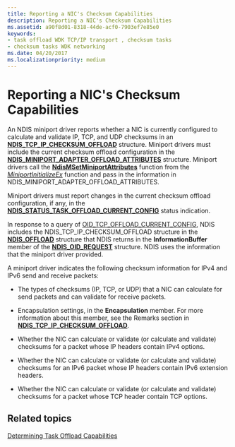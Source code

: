 ```yaml
---
title: Reporting a NIC's Checksum Capabilities
description: Reporting a NIC's Checksum Capabilities
ms.assetid: a90f8d01-8318-44de-acf0-7903ef7e85e0
keywords:
- task offload WDK TCP/IP transport , checksum tasks
- checksum tasks WDK networking
ms.date: 04/20/2017
ms.localizationpriority: medium
---
```


# Reporting a NIC's Checksum Capabilities





An NDIS miniport driver reports whether a NIC is currently configured to calculate and validate IP, TCP, and UDP checksums in an [**NDIS\_TCP\_IP\_CHECKSUM\_OFFLOAD**](https://docs.microsoft.com/windows-hardware/drivers/ddi/ntddndis/ns-ntddndis-_ndis_tcp_ip_checksum_offload) structure. Miniport drivers must include the current checksum offload configuration in the [**NDIS\_MINIPORT\_ADAPTER\_OFFLOAD\_ATTRIBUTES**](https://docs.microsoft.com/windows-hardware/drivers/ddi/ndis/ns-ndis-_ndis_miniport_adapter_offload_attributes) structure. Miniport drivers call the [**NdisMSetMiniportAttributes**](https://docs.microsoft.com/windows-hardware/drivers/ddi/ndis/nf-ndis-ndismsetminiportattributes) function from the [*MiniportInitializeEx*](https://docs.microsoft.com/windows-hardware/drivers/ddi/ndis/nc-ndis-miniport_initialize) function and pass in the information in NDIS\_MINIPORT\_ADAPTER\_OFFLOAD\_ATTRIBUTES.

Miniport drivers must report changes in the current checksum offload configuration, if any, in the [**NDIS\_STATUS\_TASK\_OFFLOAD\_CURRENT\_CONFIG**](https://docs.microsoft.com/windows-hardware/drivers/network/ndis-status-task-offload-current-config) status indication.

In response to a query of [OID\_TCP\_OFFLOAD\_CURRENT\_CONFIG](https://docs.microsoft.com/windows-hardware/drivers/network/oid-tcp-offload-current-config), NDIS includes the NDIS\_TCP\_IP\_CHECKSUM\_OFFLOAD structure in the [**NDIS\_OFFLOAD**](https://docs.microsoft.com/windows-hardware/drivers/ddi/ntddndis/ns-ntddndis-_ndis_offload) structure that NDIS returns in the **InformationBuffer** member of the [**NDIS\_OID\_REQUEST**](https://docs.microsoft.com/windows-hardware/drivers/ddi/ndis/ns-ndis-_ndis_oid_request) structure. NDIS uses the information that the miniport driver provided.

A miniport driver indicates the following checksum information for IPv4 and IPv6 send and receive packets:

-   The types of checksums (IP, TCP, or UDP) that a NIC can calculate for send packets and can validate for receive packets.

-   Encapsulation settings, in the **Encapsulation** member. For more information about this member, see the Remarks section in [**NDIS\_TCP\_IP\_CHECKSUM\_OFFLOAD**](https://docs.microsoft.com/windows-hardware/drivers/ddi/ntddndis/ns-ntddndis-_ndis_tcp_ip_checksum_offload).

-   Whether the NIC can calculate or validate (or calculate and validate) checksums for a packet whose IP headers contain IPv4 options.

-   Whether the NIC can calculate or validate (or calculate and validate) checksums for an IPv6 packet whose IP headers contain IPv6 extension headers.

-   Whether the NIC can calculate or validate (or calculate and validate) checksums for a packet whose TCP header contain TCP options.

## Related topics


[Determining Task Offload Capabilities](determining-task-offload-capabilities.md)

 

 






